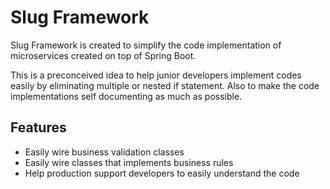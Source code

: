 # Slug Framework

Slug Framework is created to simplify the code implementation of microservices created on top of Spring Boot. 

This is a preconceived idea to help junior developers implement codes easily by eliminating multiple or nested if statement. Also to make the code implementations self documenting as much as possible.


Features
---
* Easily wire business validation classes
* Easily wire classes that implements business rules
* Help production support developers to easily understand the code
